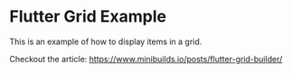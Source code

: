 # Flutter Grid Example

This is an example of how to display items in a grid.

Checkout the article: https://www.minibuilds.io/posts/flutter-grid-builder/
